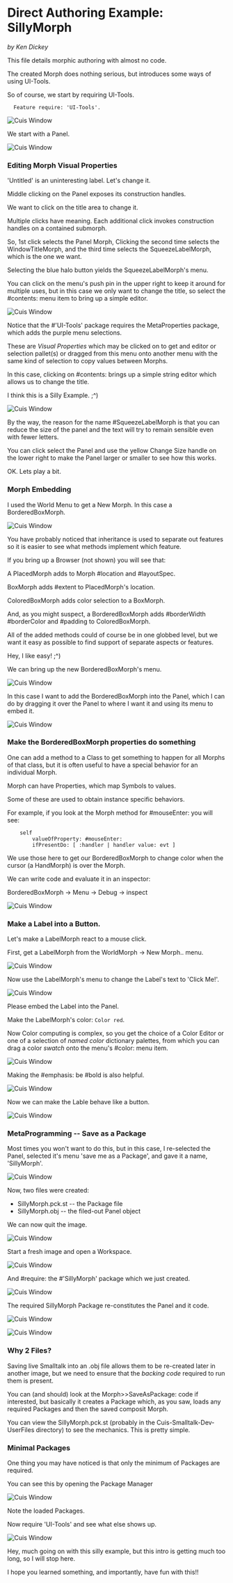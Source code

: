 Direct Authoring Example: SillyMorph
====================================
*by Ken Dickey*

This file details morphic authoring with almost no code.

The created Morph does nothing serious, but
introduces some ways of using UI-Tools.

So of course, we start by requiring UI-Tools.

````Smalltalk
  Feature require: 'UI-Tools'.
````
![Cuis Window](SillyMorph01.png)

We start with a Panel.

![Cuis Window](SillyMorph02.png)

### Editing Morph Visual Properties

'Untitled' is an uninteresting label.  Let's change it.

Middle clicking on the Panel exposes its construction handles.

We want to click on the title area to change it.

Multiple clicks have meaning.  Each additional click invokes construction handles on a contained submorph.

So, 1st click selects the Panel Morph, Clicking the second time selects the WindowTitleMorph, and the third time selects the SqueezeLabelMorph, which is the one we want.

Selecting the blue halo button yields the SqueezeLabelMorph's menu.

You can click on the menu's push pin in the upper right to keep
it around for multiple uses, but in this case we only want to
change the title, so select the #contents: menu item to bring
up a simple editor.

![Cuis Window](SillyMorph03.png)

Notice that the #'UI-Tools' package requires the MetaProperties package, which adds the purple menu selections.

These are _Visual Properties_ which may be clicked on to get and editor
or selection pallet(s) or dragged from this menu onto another menu
with the same kind of selection to copy values between Morphs.

In this case, clicking on #contents: brings up a simple
string editor which allows us to change the title.

I think this is a Silly Example.  ;^)

![Cuis Window](SillyMorph04.png)

By the way, the reason for the name #SqueezeLabelMorph is that you
can reduce the size of the panel and the text will try to remain
sensible even with fewer letters.

You can click select the Panel and use the yellow Change Size handle
on the lower right to make the Panel larger or smaller to see how this
works.

OK. Lets play a bit.

### Morph Embedding

I used the World Menu to get a New Morph.  In this case
a BorderedBoxMorph.

![Cuis Window](SillyMorph05.png)

You have probably noticed that inheritance is used to separate
out features so it is easier to see what methods implement which
feature.

If you bring up a Browser (not shown) you will see that:

A PlacedMorph adds to Morph #location and #layoutSpec.

BoxMorph adds #extent to PlacedMorph's location.

ColoredBoxMorph adds color selection to a BoxMorph.

And, as you might suspect, a BorderedBoxMorph adds #borderWidth
 #borderColor and #padding to ColoredBoxMorph.

All of the added methods could of course be in one globbed level, but
we want it easy as possible to find support of
separate aspects or features.

Hey, I like easy! ;^)

We can bring up the new BorderedBoxMorph's menu.

![Cuis Window](SillyMorph06.png)

In this case I want to add the BorderedBoxMorph into the Panel, which
I can do by dragging it over the Panel to where I want it
and using its menu to embed it.

![Cuis Window](SillyMorph07.png)

### Make the BorderedBoxMorph properties do something

One can add a method to a Class to get something to happen
for all Morphs of that class, but it is often useful to
have a special behavior for an individual Morph.

Morph can have Properties, which map Symbols to values.

Some of these are used to obtain instance specific behaviors.

For example, if you look at the Morph method for #mouseEnter:
you will see:
````Smalltalk
	self 
		valueOfProperty: #mouseEnter: 
		ifPresentDo: [ :handler | handler value: evt ]
````
We use those here to get our BorderedBoxMorph to change color when
the cursor (a HandMorph) is over the Morph.

We can write code and evaluate it in an inspector:

BorderedBoxMorph -> Menu -> Debug -> inspect

![Cuis Window](SillyMorph08.png)

### Make a Label into a Button.

Let's make a LabelMorph react to a mouse click.

First, get a LabelMorph from the WorldMorph -> New Morph.. menu.

![Cuis Window](SillyMorph09.png)

Now use the LabelMorph's menu to change the Label's text to 'Click Me!'.

![Cuis Window](SillyMorph10.png)

Please embed the Label into the Panel.

Make the LabelMorph's color: `Color red`.

Now Color computing is complex, so you get the choice of a Color Editor
or one of a selection of _named color_ dictionary palettes, from which
you can drag a color _swatch_ onto the menu's #color: menu item.

![Cuis Window](SillyMorph10.png)

Making the #emphasis: be #bold is also helpful.

![Cuis Window](SillyMorph11.png)

Now we can make the Lable behave like a button.

![Cuis Window](SillyMorph12.png)

### MetaProgramming -- Save as a Package

Most times you won't want to do this, but in this case, I
re-selected the Panel, selected it's menu 'save me as a Package',
and gave it a name, 'SillyMorph'.

![Cuis Window](SillyMorph13.png)

Now, two files were created:
- SillyMorph.pck.st   -- the Package file
- SillyMorph.obj      -- the filed-out Panel object

We can now quit the image.

![Cuis Window](SillyMorph15.png)

Start a fresh image and open a Workspace.

![Cuis Window](SillyMorph16.png)

And #require: the #'SillyMorph' package which we just created.

![Cuis Window](SillyMorph17.png)

The required SillyMorph Package re-constitutes the Panel and it code.

![Cuis Window](SillyMorph19.png)

![Cuis Window](SillyMorph20.png)

### Why 2 Files?

Saving live Smalltalk into an .obj file allows them to be re-created
later in another image, but we need to ensure that the _backing code_
required to run them is present.

You can (and should) look at the Morph>>SaveAsPackage: code
if interested, but basically it creates a Package which, as you
saw, loads any required Packages and then the saved composit
Morph.

You can view the
SillyMorph.pck.st (probably in the Cuis-Smalltalk-Dev-UserFiles
directory) to see the mechanics.  This is pretty simple.

### Minimal Packages

One thing you may have noticed is that only the minimum of
Packages are required.

You can see this by opening the Package Manager

![Cuis Window](SillyMorph21.png)

Note the loaded Packages.

Now require 'UI-Tools' and see what else shows up.

![Cuis Window](SillyMorph22.png)

Hey, much going on with this silly example, but this intro is getting
much too long, so I will stop here.

I hope you learned something, and importantly, have fun with this!!



